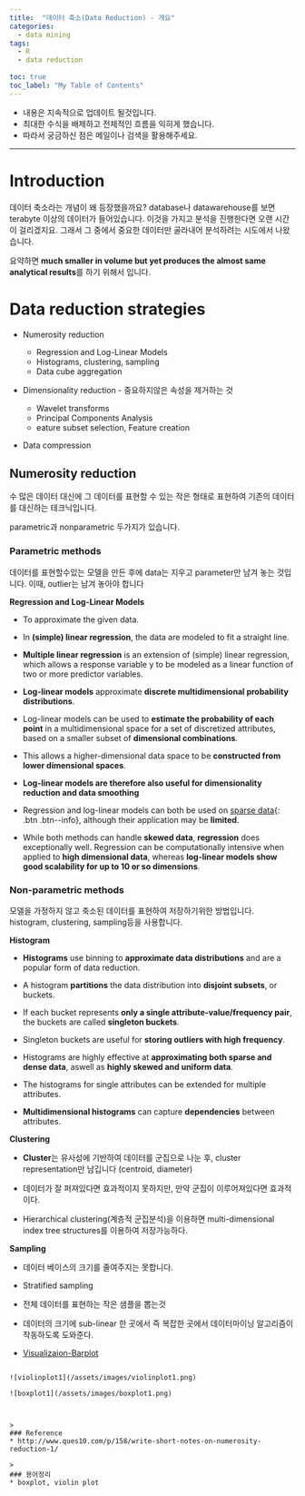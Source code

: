 ```yaml
---
title:  "데이터 축소(Data Reduction) - 개요"
categories:
  - data mining
tags:
  - R
  - data reduction
  
toc: true
toc_label: "My Table of Contents"
---
```

* 내용은 지속적으로 업데이트 될것입니다.
* 최대한 수식을 배제하고 전체적인 흐름을 익히게 했습니다.
* 따라서 궁금하신 점은 메일이나 검색을 활용해주세요.

***

# Introduction
데이터 축소라는 개념이 왜 등장했을까요? database나 datawarehouse를 보면 terabyte 이상의 데이터가 들어있습니다.
이것을 가지고 분석을 진행한다면 오랜 시간이 걸리겠지요. 그래서 그 중에서 중요한 데이터만 골라내어 분석하려는 시도에서 나왔습니다.

요약하면 **much smaller in volume but yet produces the almost same analytical results**를 하기 위해서 입니다.

# Data reduction strategies

* Numerosity reduction
   * Regression and Log-Linear Models
   * Histograms, clustering, sampling
   * Data cube aggregation

* Dimensionality reduction -  중요하지않은 속성을 제거하는 것
   * Wavelet transforms
   * Principal Components Analysis
   * eature subset selection, Feature creation
   
* Data compression

## Numerosity reduction
수 많은 데이터 대신에 그 데이터를 표현할 수 있는 작은 형태로 표현하여 기존의 데이터를 대신하는 테크닉입니다.

parametric과 nonparametric 두가지가 있습니다.

### Parametric methods
데이터를 표현할수있는 모델을 만든 후에 data는 지우고 parameter만 남겨 놓는 것입니다. 이때, outlier는 남겨 놓아야 합니다

**Regression and Log-Linear Models**

* To approximate the given data.

* In **(simple) linear regression**, the data are modeled to fit a straight line.

* **Multiple linear regression** is an extension of (simple) linear regression, which allows a response variable y to be modeled as a linear function of two or more predictor variables.

* **Log-linear models** approximate **discrete multidimensional probability distributions**.

* Log-linear models can be used to **estimate the probability of each point** in a multidimensional space for a set of discretized attributes, based on a smaller subset of **dimensional combinations**.

* This allows a higher-dimensional data space to be **constructed from lower dimensional spaces**.

* **Log-linear models are therefore also useful for dimensionality reduction and data smoothing**

* Regression and log-linear models can both be used on [sparse data](https://gerardnico.com/data/modeling/dense_sparse){: .btn .btn--info}, although their application may be **limited**.

* While both methods can handle **skewed data**, **regression** does exceptionally well. Regression can be computationally intensive when applied to **high dimensional data**, whereas **log-linear models show good scalability for up to 10 or so dimensions**.

### Non-parametric methods
모델을 가정하지 않고 축소된 데이터를 표현하여 저장하기위한 방법입니다.
histogram, clustering, sampling등을 사용합니다.

**Histogram**

* **Histograms** use binning to **approximate data distributions** and are a popular form of data reduction.

* A histogram **partitions** the data distribution into **disjoint subsets**, or buckets.

* If each bucket represents **only a single attribute-value/frequency pair**, the buckets are called **singleton buckets**.

* Singleton buckets are useful for **storing outliers with high frequency**.

* Histograms are highly effective at **approximating both sparse and dense data**, aswell as **highly skewed and uniform data**.

* The histograms for single attributes can be extended for multiple attributes.

* **Multidimensional histograms** can capture **dependencies** between attributes.

**Clustering**

*  **Cluster**는 유사성에 기반하여 데이터를 군집으로 나눈 후, cluster representation만 남깁니다 (centroid, diameter)

* 데이터가 잘 퍼져있다면 효과적이지 못하지만, 만약 군집이 이루어져있다면 효과적이다.

* Hierarchical clustering(계층적 군집분석)을 이용하면 multi-dimensional index tree structures를 이용하여 저장가능하다.

**Sampling**
* 데이터 베이스의 크기를 줄여주지는 못합니다.

* Stratified sampling

* 전체 데이터를 표현하는 작은 샘플을 뽑는것

* 데이터의 크기에 sub-linear 한 곳에서 즉 복잡한 곳에서 데이터마이닝 알고리즘이 작동하도록 도와준다.



* [Visualizaion-Barplot](https://greenjun.github.io/data%20mining/Visualizaion-Barplot/)



```

![violinplot1](/assets/images/violinplot1.png)

![boxplot1](/assets/images/boxplot1.png)



>
### Reference 
* http://www.ques10.com/p/158/write-short-notes-on-numerosity-reduction-1/

>
### 용어정리 
* boxplot, violin plot
